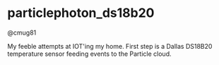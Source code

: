 # particlephoton_ds18b20
@cmug81

My feeble attempts at IOT'ing my home. First step is a Dallas DS18B20 temperature sensor feeding events to the Particle cloud.
